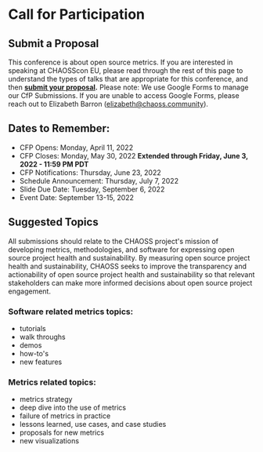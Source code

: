 # Call for Participation

## Submit a Proposal

This conference is about open source metrics.
If you are interested in speaking at CHAOSScon EU,
please read through the rest of this page to understand the types of talks
that are appropriate for this conference, and then **[submit your proposal][submit].** Please note: We use Google Forms to manage our CfP Submissions. If you are unable to access Google Forms, please reach out to Elizabeth Barron (elizabeth@chaoss.community).


## Dates to Remember:  
* CFP Opens: Monday, April 11, 2022
* CFP Closes: Monday, May 30, 2022 **Extended through Friday, June 3, 2022 - 11:59 PM PDT**
* CFP Notifications: Thursday, June 23, 2022
* Schedule Announcement: Thursday, July 7, 2022
* Slide Due Date: Tuesday, September 6, 2022
* Event Date: September 13-15, 2022


## Suggested Topics
All submissions should relate to the CHAOSS project's mission of developing
metrics, methodologies, and software for expressing open source project
health and sustainability. By measuring open source project health and
sustainability, CHAOSS seeks to improve the transparency and
actionability of open source project health and sustainability so
that relevant stakeholders can make more informed decisions about
open source project engagement.  

### Software related metrics topics:
   + tutorials  
   + walk throughs  
   + demos  
   + how-to's  
   + new features  


### Metrics related topics:
   + metrics strategy  
   + deep dive into the use of metrics  
   + failure of metrics in practice  
   + lessons learned, use cases, and case studies  
   + proposals for new metrics  
   + new visualizations  


[submit]: https://docs.google.com/forms/d/1zI-6wlddEQDt-HszelkjLnhYMrnxxREgkhFwwH6TBlA/viewform?edit_requested=true
